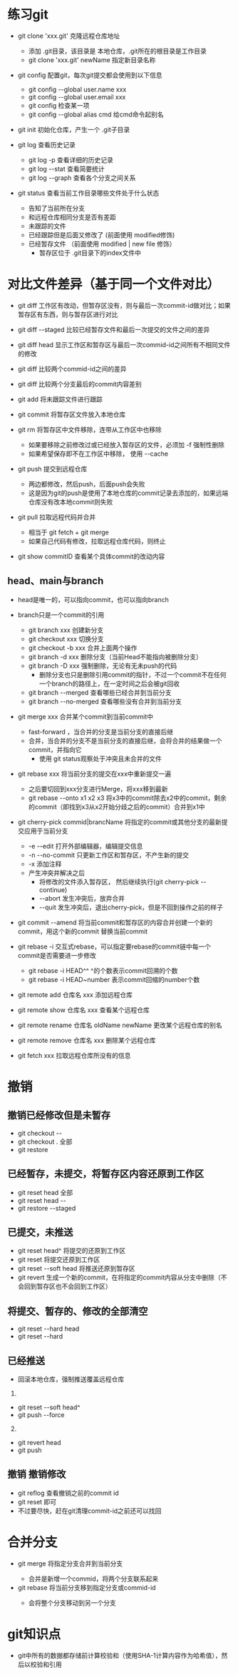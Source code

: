 # 练习git
- git clone 'xxx.git' 克隆远程仓库地址
  - 添加 .git目录，该目录是 本地仓库，.git所在的根目录是工作目录
  - git clone 'xxx.git' newName 指定新目录名称

- git config 配置git，每次git提交都会使用到以下信息
  - git config --global user.name xxx
  - git config --global user.email xxx
  - git config <key> 检查某一项
  - git config --global alias cmd 给cmd命令起别名

- git init 初始化仓库，产生一个 .git子目录

- git log 查看历史记录
  - git log -p 查看详细的历史记录
  - git log --stat 查看简要统计
  - git log --graph 查看各个分支之间关系
  
- git status 查看当前工作目录哪些文件处于什么状态
  - 告知了当前所在分支
  - 和远程仓库相同分支是否有差距
  - 未跟踪的文件 
  - 已经跟踪但是后面又修改了 (前面使用 modified修饰)
  - 已经暂存文件 （前面使用 modified | new file 修饰）
    - 暂存区位于 .git目录下的index文件中

# 对比文件差异（基于同一个文件对比）
- git diff 工作区有改动，但暂存区没有，则与最后一次commit-id做对比；如果暂存区有东西，则与暂存区进行对比
- git diff --staged 比较已经暂存文件和最后一次提交的文件之间的差异  
- git diff head 显示工作区和暂存区与最后一次commid-id之间所有不相同文件的修改
- git diff <commit-id2> <commit-id2> 比较两个commid-id之间的差异
- git diff <branch-name1> <branch-name2> 比较两个分支最后的commit内容差别
 
- git add 将未跟踪文件进行跟踪
- git commit 将暂存区文件放入本地仓库
- git rm 将暂存区中文件移除，连带从工作区中也移除
  - 如果要移除之前修改过或已经放入暂存区的文件，必须加 -f 强制性删除
  - 如果希望保存即不在工作区中移除， 使用 --cache
- git push 提交到远程仓库
  - 两边都修改，然后push，后面push会失败
  - 这是因为git的push是使用了本地仓库的commit记录去添加的，如果远端仓库没有改本地commit则失败
  
- git pull 拉取远程代码并合并
  - 相当于 git fetch + git merge 
  - 如果自己代码有修改，拉取远程仓库代码，则终止
  
- git show commitID 查看某个具体commit的改动内容

## head、main与branch
- head是唯一的，可以指向commit，也可以指向branch
- branch只是一个commit的引用
  - git branch xxx  创建新分支
  - git checkout xxx  切换分支
  - git checkout -b xxx 合并上面两个操作
  - git branch -d xxx 删除分支（当前Head不能指向被删除分支）
  - git branch -D xxx 强制删除，无论有无未push的代码
    - 删除分支也只是删除引用commit的指针，不过一个commit不在任何一个branch的路径上，在一定时间之后会被git回收
  - git branch --merged 查看哪些已经合并到当前分支
  - git branch --no-merged 查看哪些没有合并到当前分支

- git merge xxx 合并某个commit到当前commit中
  - fast-forward ，当合并的分支是当前分支的直接后继
  - 合并，当合并的分支不是当前分支的直接后继，会将合并的结果做一个commit，并指向它
    - 使用 git status观察处于冲突且未合并的文件
- git rebase xxx 将当前分支的提交在xxx中重新提交一遍
  - 之后要切回到xxx分支进行Merge，将xxx移到最新
  - git rebase --onto x1 x2 x3 将x3中的commit除去x2中的commit，剩余的commit（即找到x3从x2开始分歧之后的commit）合并到x1中
- git cherry-pick commid|brancName 将指定的commit或其他分支的最新提交应用于当前分支
  - -e --edit 打开外部编辑器，编辑提交信息
  - -n --no-commit  只更新工作区和暂存区，不产生新的提交
  - -x  添加注释
  - 产生冲突并解决之后 
    - 将修改的文件添入暂存区， 然后继续执行(git cherry-pick --continue)
    - --abort 发生冲突后，放弃合并
    - --quit  发生冲突后，退出cherry-pick，但是不回到操作之前的样子

- git commit --amend 将当前commit和暂存区的内容合并创建一个新的commit，用这个新的commit 替换当前commit
- git rebase -i 交互式rebase，可以指定要rebase的commit链中每一个commit是否需要进一步修改
  - git rebase -i HEAD^^ ^的个数表示commit回溯的个数
  - git rebase -i HEAD~number 表示commit回缩的number个数

- git remote add 仓库名 xxx 添加远程仓库
- git remote show 仓库名 xxx 查看某个远程仓库
- git remote rename 仓库名 oldName newName 更改某个远程仓库的别名
- git remote remove 仓库名 xxx 删除某个远程仓库

- git fetch xxx 拉取远程仓库所没有的信息

# 撤销
## 撤销已经修改但是未暂存
- git checkout -- <filename>
- git checkout . 全部
- git restore <filename>

## 已经暂存，未提交，将暂存区内容还原到工作区
- git reset head 全部
- git reset head -- <filename> 
- git restore --staged <filename>

## 已提交，未推送
- git reset head^ 将提交的还原到工作区
- git reset <commit-id> 将提交还原到工作区
- git reset --soft head 将推送还原到暂存区
- git revert <commit-id> 生成一个新的commit，在将指定的commit内容从分支中删除（不会回到暂存区也不会回到工作区）

## 将提交、暂存的、修改的全部清空
- git reset --hard head
- git reset --hard <commit-id>

## 已经推送
- 回滚本地仓库，强制推送覆盖远程仓库
1. 
  - git reset --soft head^
  - git push --force
2.
  - git revert head
  - git push

## 撤销 撤销修改
- git reflog 查看撤销之前的commit id
- git reset <commit-id>即可
- 不过要尽快，赶在git清理commit-id之前还可以找回

# 合并分支
- git merge <branch-name> 将指定分支合并到当前分支  
  - 合并是新增一个commid，将两个分支联系起来
- git rebase <branch-name> 将当前分支移到指定分支或commid-id
  - 会将整个分支移动到另一个分支

# git知识点
- git中所有的数据都存储前计算校验和（使用SHA-1计算内容作为哈希值），然后以校验和引用